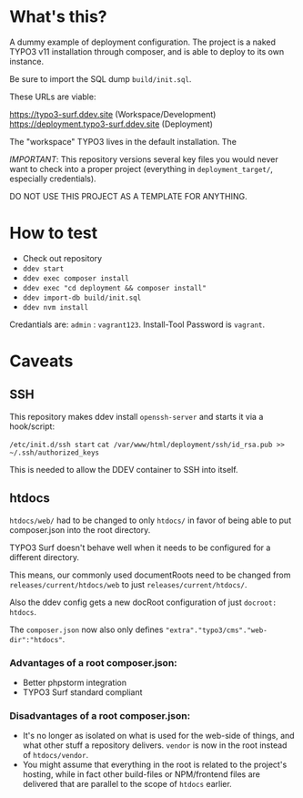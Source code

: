 # What's this?

A dummy example of deployment configuration. The project is a naked TYPO3
v11 installation through composer, and is able to deploy to its own
instance.

Be sure to import the SQL dump `build/init.sql`.

These URLs are viable:

https://typo3-surf.ddev.site (Workspace/Development)
https://deployment.typo3-surf.ddev.site (Deployment)

The "workspace" TYPO3 lives in the default installation. The

*IMPORTANT*: This repository versions several key files you would never want
to check into a proper project (everything in `deployment_target/`,
especially credentials). 

DO NOT USE THIS PROJECT AS A TEMPLATE FOR ANYTHING.

# How to test

* Check out repository
* `ddev start`
* `ddev exec composer install`
* `ddev exec "cd deployment && composer install"`
* `ddev import-db build/init.sql`
* `ddev nvm install`

Credantials are: `admin` : `vagrant123`. Install-Tool Password is `vagrant`.

# Caveats

## SSH

This repository makes ddev install `openssh-server` and starts it via a hook/script:

`/etc/init.d/ssh start`
`cat /var/www/html/deployment/ssh/id_rsa.pub >> ~/.ssh/authorized_keys`

This is needed to allow the DDEV container to SSH into itself.

## htdocs

`htdocs/web/` had to be changed to only `htdocs/` in favor of being able to
put composer.json into the root directory.

TYPO3 Surf doesn't behave well when it needs to be configured for a
different directory.

This means, our commonly used documentRoots need to be changed from
`releases/current/htdocs/web` to just `releases/current/htdocs/`.

Also the ddev config gets a new docRoot configuration of just `docroot: htdocs`.

The `composer.json` now also only defines `"extra"."typo3/cms"."web-dir":"htdocs"`.

### Advantages of a root composer.json:
* Better phpstorm integration
* TYPO3 Surf standard compliant

### Disadvantages of a root composer.json:
* It's no longer as isolated on what is used for the web-side of things, and what other stuff a repository delivers. `vendor` is now in the root instead of `htdocs/vendor`.
* You might assume that everything in the root is related to the project's hosting, while in fact other build-files or NPM/frontend files are delivered that are parallel to the scope of `htdocs` earlier.
